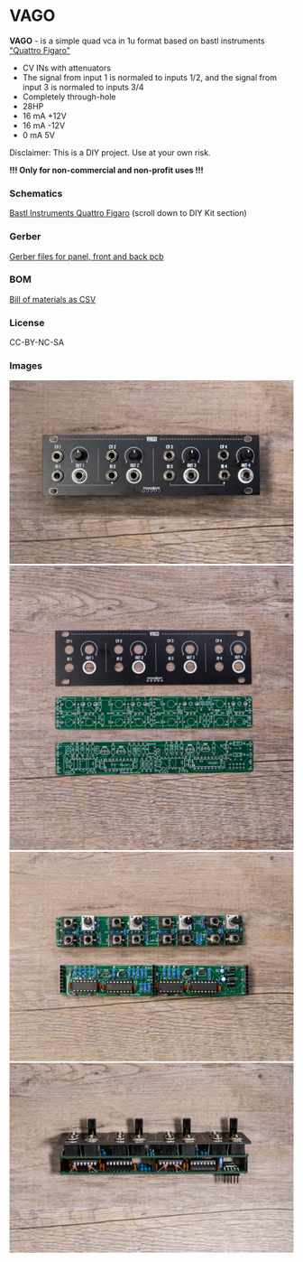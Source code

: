 <h1>VAGO</h1>

**VAGO** - is a simple quad vca in 1u format based on bastl instruments ["Quattro Figaro"](https://bastl-instruments.com/eurorack/modules/quattro-figaro)

* CV INs with attenuators
* The signal from input 1 is normaled to inputs 1/2, and the signal from input 3 is normaled to inputs 3/4
* Completely through-hole
* 28HP    
* 16 mA +12V
* 16 mA -12V
* 0 mA 5V

Disclaimer: This is a DIY project. Use at your own risk.

<b>!!! Only for non-commercial and non-profit uses !!!</b>

<h3>Schematics</h3>

[Bastl Instruments Quattro Figaro](https://bastl-instruments.com/eurorack/modules/quattro-figaro) (scroll down to DIY Kit section)

<h3>Gerber</h3>

[Gerber files for panel, front and back pcb](gerber/)

<h3>BOM</h3>

[Bill of materials as CSV](BOM____VAGO_2020-09-03_22-37-59.csv)

<h3>License</h3>
CC-BY-NC-SA


<h3>Images</h3>

![maasijam vago output module](images/DSC03323.jpg)
![maasijam vago output module](images/DSC03322.jpg)
![maasijam vago output module](images/DSC03325.jpg)
![maasijam vago output module](images/DSC03329.jpg)
